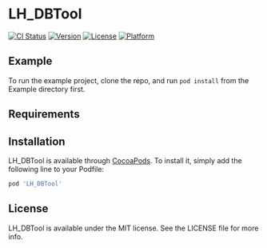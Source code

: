# LH_DBTool

[![CI Status](https://img.shields.io/travis/NansenLH/LH_DBTool.svg?style=flat)](https://travis-ci.org/NansenLH/LH_DBTool)
[![Version](https://img.shields.io/cocoapods/v/LH_DBTool.svg?style=flat)](https://cocoapods.org/pods/LH_DBTool)
[![License](https://img.shields.io/cocoapods/l/LH_DBTool.svg?style=flat)](https://cocoapods.org/pods/LH_DBTool)
[![Platform](https://img.shields.io/cocoapods/p/LH_DBTool.svg?style=flat)](https://cocoapods.org/pods/LH_DBTool)

## Example

To run the example project, clone the repo, and run `pod install` from the Example directory first.

## Requirements

## Installation

LH_DBTool is available through [CocoaPods](https://cocoapods.org). To install
it, simply add the following line to your Podfile:

```ruby
pod 'LH_DBTool'
```





## License

LH_DBTool is available under the MIT license. See the LICENSE file for more info.
